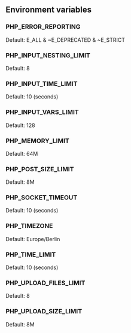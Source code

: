 ## Environment variables

### PHP_ERROR_REPORTING

Default: E_ALL & ~E_DEPRECATED & ~E_STRICT

### PHP_INPUT_NESTING_LIMIT

Default: 8

### PHP_INPUT_TIME_LIMIT

Default: 10 (seconds)

### PHP_INPUT_VARS_LIMIT

Default: 128

### PHP_MEMORY_LIMIT

Default: 64M

### PHP_POST_SIZE_LIMIT

Default: 8M

### PHP_SOCKET_TIMEOUT

Default: 10 (seconds)

### PHP_TIMEZONE

Default: Europe/Berlin

### PHP_TIME_LIMIT

Default: 10 (seconds)

### PHP_UPLOAD_FILES_LIMIT

Default: 8

### PHP_UPLOAD_SIZE_LIMIT

Default: 8M
